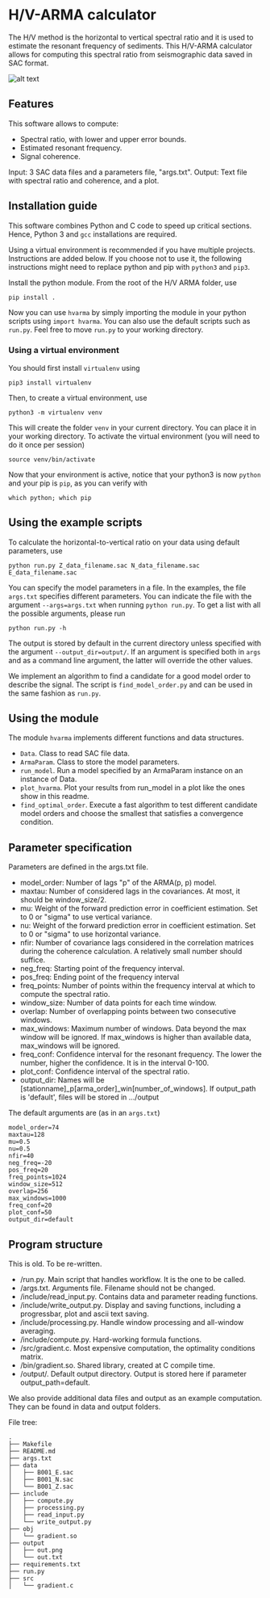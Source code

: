 # H/V-ARMA calculator

The H/V method is the horizontal to vertical spectral ratio 
and it is used to estimate the resonant frequency of sediments.
This H/V-ARMA calculator allows for computing this spectral ratio 
from seismographic data saved in SAC format.

![alt text](https://github.com/asleix/hvarma/tree/dev/examples/BI01_p74_win1000.png)

## Features

This software allows to compute:
- Spectral ratio, with lower and upper error bounds.
- Estimated resonant frequency.
- Signal coherence.

Input: 3 SAC data files and a parameters file, "args.txt".
Output: Text file with spectral ratio and coherence, and a plot.

## Installation guide

This software combines Python and C code to speed up 
critical sections. Hence, Python 3 and `gcc` installations 
are required.

Using a virtual environment is recommended if 
you have multiple projects. Instructions are added below. If 
you choose not to use it, the following instructions
might need to replace python and pip with `python3` and `pip3`.

Install the python module. 
From the root of the H/V ARMA folder, use

```
pip install .
```

Now you can use `hvarma` by simply importing the module in your
python scripts using `import hvarma`. You can also use the
default scripts such as `run.py`. Feel free to move `run.py`
to your working directory.

### Using a virtual environment

You should first install `virtualenv` using
``` 
pip3 install virtualenv
```
Then, to create a virtual environment, use
``` 
python3 -m virtualenv venv
```
This will create the folder `venv` in your current directory.
You can place it in your working directory. To activate
the virtual environment (you will need to do it once per 
session)
``` 
source venv/bin/activate
```
Now that your environment is active, notice that your
python3 is now `python` and your pip is `pip`, as you
can verify with
```
which python; which pip
```


## Using the example scripts

To calculate the horizontal-to-vertical ratio on your data
using default parameters, use

```
python run.py Z_data_filename.sac N_data_filename.sac E_data_filename.sac
```

You can specify the model parameters in a file. In the examples,
the file `args.txt` specifies different parameters. You can
indicate the file with the argument `--args=args.txt` when
running `python run.py`. To get a list with all the 
possible arguments, please run
```
python run.py -h
```

The output is stored by default in the current directory unless
specified with the argument `--output_dir=output/`. If an argument
is specified both in `args` and as a command line argument,
the latter will override the other values.

We implement an algorithm to find a candidate for a 
good model order to describe the signal. The script is 
`find_model_order.py` and can be used in the same
fashion as `run.py`.


## Using the module

The module `hvarma` implements different functions and
data structures.

- `Data`. Class to read SAC file data.
- `ArmaParam`. Class to store the model parameters.
- `run_model`. Run a model specified by an ArmaParam instance on an
                instance of Data.
- `plot_hvarma`. Plot your results from run_model in a plot
                like the ones show in this readme.
- `find_optimal_order`. Execute a fast algorithm to 
              test different candidate model orders 
              and choose the smallest that satisfies 
              a convergence condition.


## Parameter specification

Parameters are defined in the args.txt file.
- model_order: Number of lags "p" of the ARMA(p, p) model.
- maxtau: Number of considered lags in the covariances. At most,
  it should be window_size/2.
- mu: Weight of the forward prediction error in coefficient estimation. Set to 0 or "sigma" to use vertical variance.
- nu: Weight of the forward prediction error in coefficient estimation. Set to 0 or "sigma" to use horizontal variance.
- nfir: Number of covariance lags considered in the correlation 
  matrices during the coherence calculation. A relatively small number
  should suffice.
- neg_freq: Starting point of the frequency interval.
- pos_freq: Ending point of the frequency interval
- freq_points: Number of points within the frequency interval at which
  to compute the spectral ratio.
- window_size: Number of data points for each time window.
- overlap: Number of overlapping points between two consecutive windows.
- max_windows: Maximum number of windows. Data beyond the max window will be ignored. 
  If max_windows is higher than available data, max_windows will be ignored.
- freq_conf: Confidence interval for the resonant frequency. 
  The lower the number, higher the confidence. It is in the interval 0-100. 
- plot_conf: Confidence interval of the spectral ratio.
- output_dir: Names will be [stationname]_p[arma_order]_win[number_of_windows].
               If output_path is 'default', files will be stored in .../output 


The default arguments are (as in an `args.txt`)

```
model_order=74
maxtau=128
mu=0.5
nu=0.5
nfir=40
neg_freq=-20
pos_freq=20
freq_points=1024
window_size=512
overlap=256
max_windows=1000
freq_conf=20
plot_conf=50
output_dir=default
```

## Program structure

This is old. To be re-written. 

- /run.py. Main script that handles workflow. It is the one to be called.
- /args.txt. Arguments file. Filename should not be changed.
- /include/read_input.py. Contains data and parameter reading functions.
- /include/write_output.py. Display and saving functions, including 
                           a progressbar, plot and ascii text saving.
- /include/processing.py. Handle window processing and all-window averaging.
- /include/compute.py. Hard-working formula functions.
- /src/gradient.c. Most expensive computation, the optimality conditions matrix. 
- /bin/gradient.so. Shared library, created at C compile time.
- /output/. Default output directory. Output is stored here if parameter output_path=default.

We also provide additional data files and output as an example computation.
They can be found in data and output folders.

File tree:
```
.
├── Makefile
├── README.md
├── args.txt
├── data
│   ├── B001_E.sac
│   ├── B001_N.sac
│   └── B001_Z.sac
├── include
│   ├── compute.py
│   ├── processing.py
│   ├── read_input.py
│   └── write_output.py
├── obj
│   └── gradient.so
├── output
│   ├── out.png
│   └── out.txt
├── requirements.txt
├── run.py
├── src
│   └── gradient.c
```




